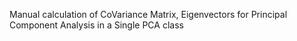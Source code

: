 Manual calculation of CoVariance Matrix, Eigenvectors for Principal Component Analysis in a Single PCA class

